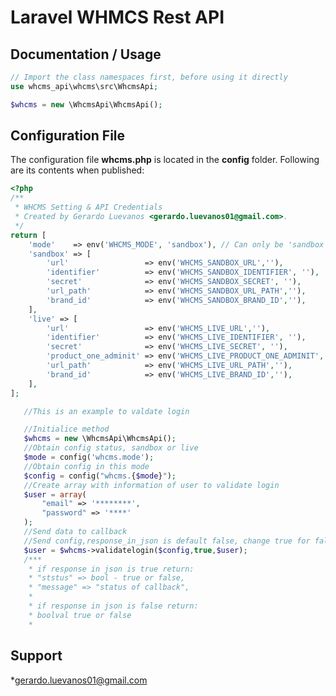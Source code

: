# Laravel WHMCS Rest API
    
<a name="introduction"></a>
## Documentation / Usage

```php
// Import the class namespaces first, before using it directly
use whcms_api\whcms\src\WhcmsApi;

$whcms = new \WhcmsApi\WhcmsApi();

```

<a name="usage-paypal-api-configuration"></a>
## Configuration File

The configuration file **whcms.php** is located in the **config** folder. Following are its contents when published:

```php
<?php
/**
 * WHCMS Setting & API Credentials
 * Created by Gerardo Luevanos <gerardo.luevanos01@gmail.com>.
 */
return [
    'mode'    => env('WHCMS_MODE', 'sandbox'), // Can only be 'sandbox' Or 'live'. If empty or invalid, 'live' will be used.
    'sandbox' => [
        'url'                 => env('WHCMS_SANDBOX_URL',''),
        'identifier'          => env('WHCMS_SANDBOX_IDENTIFIER', ''),
        'secret'              => env('WHCMS_SANDBOX_SECRET', ''),
        'url_path'            => env('WHCMS_SANDBOX_URL_PATH',''),
        'brand_id'            => env('WHCMS_SANDBOX_BRAND_ID',''),
    ],
    'live' => [
        'url'                 => env('WHCMS_LIVE_URL',''),
        'identifier'          => env('WHCMS_LIVE_IDENTIFIER', ''),
        'secret'              => env('WHCMS_LIVE_SECRET', ''),
        'product_one_adminit' => env('WHCMS_LIVE_PRODUCT_ONE_ADMINIT', ''),
        'url_path'            => env('WHCMS_LIVE_URL_PATH',''),
        'brand_id'            => env('WHCMS_LIVE_BRAND_ID',''),
    ],
];
```

 ```php
    //This is an example to valdate login

    //Initialice method
    $whcms = new \WhcmsApi\WhcmsApi();
    //Obtain config status, sandbox or live
    $mode = config('whcms.mode');
    //Obtain config in this mode
    $config = config("whcms.{$mode}");
    //Create array with information of user to validate login
    $user = array(
        "email" => '********',
        "password" => '****'
    );
    //Send data to callback
    //Send config,response_in_json is default false, change true for false to return bool val, include user config
    $user = $whcms->validatelogin($config,true,$user);
    /*** 
     * if response in json is true return:
     * "ststus" => bool - true or false,
     * "message" => "status of callback",
     * 
     * if response in json is false return:
     * boolval true or false
     * 
 ```

<a name="support"></a>
## Support
*gerardo.luevanos01@gmail.com